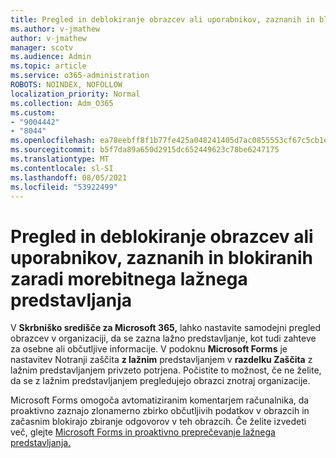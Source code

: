 ```yaml
---
title: Pregled in deblokiranje obrazcev ali uporabnikov, zaznanih in blokiranih zaradi morebitnega lažnega predstavljanja
ms.author: v-jmathew
author: v-jmathew
manager: scotv
ms.audience: Admin
ms.topic: article
ms.service: o365-administration
ROBOTS: NOINDEX, NOFOLLOW
localization_priority: Normal
ms.collection: Adm_O365
ms.custom:
- "9004442"
- "8044"
ms.openlocfilehash: ea78eebff8f1b77fe425a048241405d7ac0855553cf67c5cb1eed93a8cf7e74d
ms.sourcegitcommit: b5f7da89a650d2915dc652449623c78be6247175
ms.translationtype: MT
ms.contentlocale: sl-SI
ms.lasthandoff: 08/05/2021
ms.locfileid: "53922499"
---
```

# <a name="review-and-unblock-forms-or-users-detected-and-blocked-for-potential-phishing"></a>Pregled in deblokiranje obrazcev ali uporabnikov, zaznanih in blokiranih zaradi morebitnega lažnega predstavljanja

V **Skrbniško središče za Microsoft 365,** lahko nastavite samodejni pregled obrazcev v organizaciji, da se zazna lažno predstavljanje, kot tudi zahteve za osebne ali občutljive informacije. V podoknu **Microsoft Forms** je nastavitev Notranji zaščita **z lažnim** predstavljanjem v **razdelku Zaščita** z lažnim predstavljanjem privzeto potrjena. Počistite to možnost, če ne želite, da se z lažnim predstavljanjem pregledujejo obrazci znotraj organizacije.

Microsoft Forms omogoča avtomatiziranim komentarjem računalnika, da proaktivno zaznajo zlonamerno zbirko občutljivih podatkov v obrazcih in začasnim blokirajo zbiranje odgovorov v teh obrazcih. Če želite izvedeti več, glejte [Microsoft Forms in proaktivno preprečevanje lažnega predstavljanja.](https://support.microsoft.com/office/microsoft-forms-and-proactive-phishing-prevention-b3950a20-296d-4e8e-96f5-594ced998a90)
